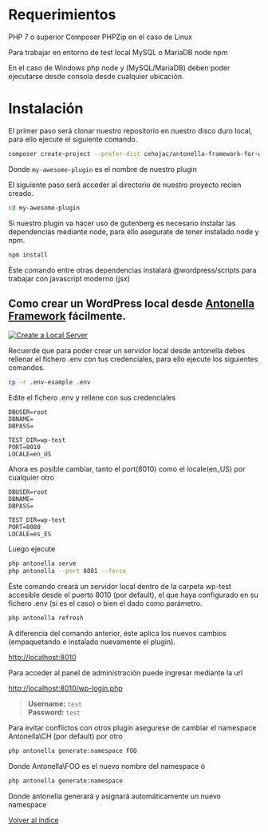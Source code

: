 # Requerimientos

PHP 7 o superior
Composer
PHPZip en el caso de Linux

Para trabajar en entorno de test local
MySQL o MariaDB
node
npm

En el caso de Windows php node y (MySQL/MariaDB) deben poder ejecutarse desde consola desde cualquier ubicación. 

# Instalación

El primer paso será clonar nuestro repositorio en nuestro disco duro local, para ello ejecute el siguiente comando.

```bash
composer create-project --prefer-dist cehojac/antonella-framework-for-wp:dev-master my-awesome-plugin
```
Donde `my-awesome-plugin` es el nombre de nuestro plugin

El siguiente paso será acceder al directorio de nuestro proyecto recien creado.

```bash
cd my-awesome-plugin
```

Si nuestro plugin va hacer uso de gutenberg es necesario instalar las dependencias mediante node, para ello asegurate
de tener instalado node y npm.

```bash
npm install
```

Éste comando entre otras dependencias instalará @wordpress/scripts para trabajar con javascript moderno (jsx)

## Como crear un WordPress local desde [Antonella Framework](https://antonellaframework.com/documentacion/) fácilmente.

[![Create a Local Server](http://i3.ytimg.com/vi/An4t8LKX2-I/maxresdefault.jpg)](https://www.youtube.com/watch?v=An4t8LKX2-I)

Recuerde que para poder crear un servidor local desde antonella debes rellenar el fichero .env con tus credenciales,
para ello ejecute los siguientes comandos.

```bash
cp -r .env-example .env
```

Edite el fichero .env y rellene con sus credenciales

```text
DBUSER=root
DBNAME=
DBPASS=

TEST_DIR=wp-test
PORT=8010
LOCALE=en_US
```

Ahora es posible cambiar, tanto el port(8010) como el locale(en_US) por cualquier otro

```test
DBUSER=root
DBNAME=
DBPASS=

TEST_DIR=wp-test
PORT=8080
LOCALE=es_ES
```

Luego ejecute

```bash
php antonella serve
php antonella --port 8081 --force
```

Éste comando creará un servidor local dentro de la carpeta wp-test accesible desde el puerto 8010 (por default), el 
que haya configurado en su fichero .env (si es el caso) o bien el dado como parámetro.

```bash
php antonella refresh
```

A diferencia del comando anterior, éste aplica los nuevos cambios (empaquetando e instalado 
nuevamente el plugin).

[http://localhost:8010](http://localhost:8010)

Para acceder al panel de administración puede ingresar mediante la url

[http://localhost:8010/wp-login.php](http://localhost:8010/wp-login.php)

> **Username:** `test`  
> **Password:** `test`

Para evitar conflictos con otros plugin asegurese de cambiar el namespace Antonella\CH (por default) por otro

```bash
php antonella generate:namespace FOO
```
Donde Antonella\FOO es el nuevo nombre del namespace ó

```bash
php antonella generate:namespace
```
Donde antonella generará y asignará automáticamente un nuevo namespace

[Volver al índice](https://github.com/cehojac/antonella-framework-for-wp/tree/2.0/docs/2.0/readme.md)
